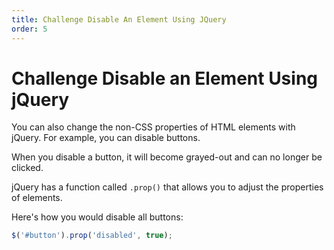 ```yaml
---
title: Challenge Disable An Element Using JQuery
order: 5
---
```

# Challenge Disable an Element Using jQuery

You can also change the non-CSS properties of HTML elements with jQuery. For example, you can disable buttons.

When you disable a button, it will become grayed-out and can no longer be clicked.

jQuery has a function called `.prop()` that allows you to adjust the properties of elements.

Here's how you would disable all buttons:

```javascript
$('#button').prop('disabled', true);
```
